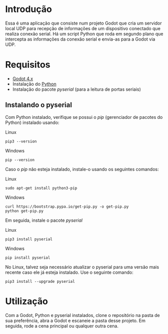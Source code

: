 # Introdução

Essa é uma aplicação que consiste num projeto Godot que cria um servidor local UDP para recepção de informações de um dispositivo conectado que realiza conexão serial.
Há um script Python que roda em segundo plano que intercepta as informações da conexão serial e envia-as para a Godot via UDP.

# Requisitos

* [Godot 4.x](https://godotengine.org)
* Instalação do [Python](https://www.python.org/downloads/)
* Instalação do pacote _pyserial_ (para a leitura de portas seriais)

## Instalando o pyserial

Com Python instalado, verifique se possui o _pip_ (gerenciador de pacotes do Python) instalado usando:


Linux
```
pip3 --version
```

Windows
```
pip --version
```


Caso o _pip_ não esteja instalado, instale-o usando os seguintes comandos:


Linux
``` 
sudo apt-get install python3-pip
```

Windows
```
curl https://bootstrap.pypa.io/get-pip.py -o get-pip.py
python get-pip.py
```


Em seguida, instale o pacote _pyserial_


Linux
```
pip3 install pyserial
```

Windows
``` 
pip install pyserial
```

No Linux, talvez seja necessário atualizar o pyserial para uma versão mais recente caso ele já esteja instalado. Use o seguinte comando:
```
pip3 install --upgrade pyserial
```

# Utilização

Com a Godot, Python e pyserial instalados, clone o repositório na pasta de sua preferência, abra a Godot e escaneie a pasta desse projeto. Em seguida, rode a cena principal ou qualquer outra cena.
